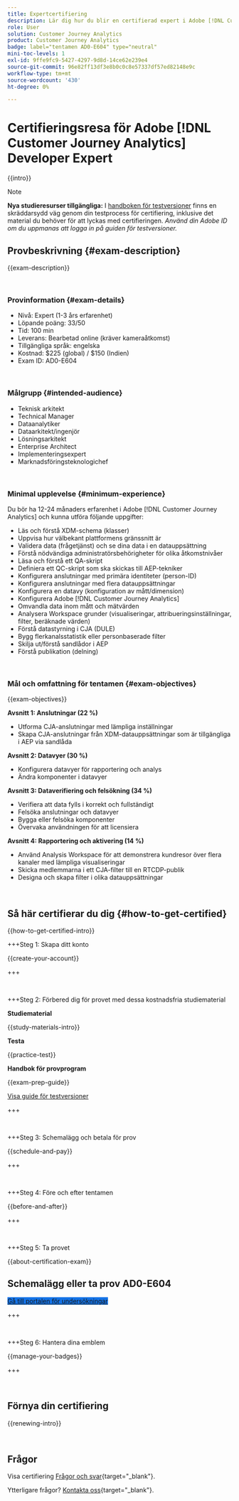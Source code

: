 ```yaml
---
title: Expertcertifiering
description: Lär dig hur du blir en certifierad expert i Adobe [!DNL Customer Journey Analytics]
role: User
solution: Customer Journey Analytics
product: Customer Journey Analytics
badge: label="tentamen AD0-E604" type="neutral"
mini-toc-levels: 1
exl-id: 9ffe9fc9-5427-4297-9d8d-14ce62e239e4
source-git-commit: 96e82ff13df3e8b0c0c8e57337df57ed82148e9c
workflow-type: tm+mt
source-wordcount: '430'
ht-degree: 0%

---
```


# Certifieringsresa för Adobe [!DNL Customer Journey Analytics] Developer Expert

{{intro}}

>[!NOTE]
>
>**Nya studieresurser tillgängliga:** I [handboken för testversioner](https://app.rockinfo.com/courses/132) finns en skräddarsydd väg genom din testprocess för certifiering, inklusive det material du behöver för att lyckas med certifieringen. _Använd din Adobe ID om du uppmanas att logga in på guiden för testversioner._

## Provbeskrivning {#exam-description}

{{exam-description}}

<br>

### Provinformation {#exam-details}

* Nivå: Expert (1-3 års erfarenhet)
* Löpande poäng: 33/50
* Tid: 100 min
* Leverans: Bearbetad online (kräver kameraåtkomst)
* Tillgängliga språk: engelska
* Kostnad: $225 (global) / $150 (Indien)
* Exam ID: AD0-E604

<br>

### Målgrupp {#intended-audience}

* Teknisk arkitekt
* Technical Manager
* Dataanalytiker
* Dataarkitekt/ingenjör
* Lösningsarkitekt
* Enterprise Architect
* Implementeringsexpert
* Marknadsföringsteknologichef

<br>

### Minimal upplevelse {#minimum-experience}

Du bör ha 12-24 månaders erfarenhet i Adobe [!DNL Customer Journey Analytics] och kunna utföra följande uppgifter:

* Läs och förstå XDM-schema (klasser)
* Uppvisa hur välbekant plattformens gränssnitt är
* Validera data (frågetjänst) och se dina data i en datauppsättning
* Förstå nödvändiga administratörsbehörigheter för olika åtkomstnivåer
* Läsa och förstå ett QA-skript
* Definiera ett QC-skript som ska skickas till AEP-tekniker
* Konfigurera anslutningar med primära identiteter (person-ID)
* Konfigurera anslutningar med flera datauppsättningar
* Konfigurera en datavy (konfiguration av mått/dimension)
* Konfigurera Adobe [!DNL Customer Journey Analytics]
* Omvandla data inom mått och mätvärden
* Analysera Workspace grunder (visualiseringar, attribueringsinställningar, filter, beräknade värden)
* Förstå datastyrning i CJA (DULE)
* Bygg flerkanalsstatistik eller personbaserade filter
* Skilja ut/förstå sandlådor i AEP
* Förstå publikation (delning)

<br>

### Mål och omfattning för tentamen {#exam-objectives}

{{exam-objectives}}

**Avsnitt 1: Anslutningar (22 %)**

* Utforma CJA-anslutningar med lämpliga inställningar
* Skapa CJA-anslutningar från XDM-datauppsättningar som är tillgängliga i AEP via sandlåda

**Avsnitt 2: Datavyer (30 %)**

* Konfigurera datavyer för rapportering och analys
* Ändra komponenter i datavyer

**Avsnitt 3: Dataverifiering och felsökning (34 %)**

* Verifiera att data fylls i korrekt och fullständigt
* Felsöka anslutningar och datavyer
* Bygga eller felsöka komponenter
* Övervaka användningen för att licensiera

**Avsnitt 4: Rapportering och aktivering (14 %)**

* Använd Analysis Workspace för att demonstrera kundresor över flera kanaler med lämpliga visualiseringar
* Skicka medlemmarna i ett CJA-filter till en RTCDP-publik
* Designa och skapa filter i olika datauppsättningar

<br>

## Så här certifierar du dig {#how-to-get-certified}

{{how-to-get-certified-intro}}

+++Steg 1: Skapa ditt konto

{{create-your-account}}

+++

<br>

+++Steg 2: Förbered dig för provet med dessa kostnadsfria studiematerial

**Studiematerial**

{{study-materials-intro}}

**Testa**

{{practice-test}}

**Handbok för provprogram**

{{exam-prep-guide}}

[Visa guide för testversioner](https://app.rockinfo.com/courses/132)

+++

<br>

+++Steg 3: Schemalägg och betala för prov

{{schedule-and-pay}}

+++

<br>

+++Steg 4: Före och efter tentamen

{{before-and-after}}

+++

<br>

+++Steg 5: Ta provet

{{about-certification-exam}}

## Schemalägg eller ta prov AD0-E604

<a href="https://www.certmetrics.com/adobe/candidate/examity_sso.aspx?eid=AD0-E604" target="_blank" class="spectrum-Button spectrum-Button--fill spectrum-Button--accent spectrum-Button--sizeM is-margin-bottom-big-big at-element-click-tracking" style="background-color:#1473E6">

<span class="spectrum-Button-label has-no-wrap">
   Gå till portalen för undersökningar
</span>
</a>

+++

<br>

+++Steg 6: Hantera dina emblem

{{manage-your-badges}}

+++

<br>

## Förnya din certifiering

{{renewing-intro}}

<br>

## Frågor

Visa certifiering [Frågor och svar](https://experienceleague.adobe.com/docs/certification/certification/faq.html){target="_blank"}.

Ytterligare frågor? [Kontakta oss](mailto:certif@adobe.com){target="_blank"}.
